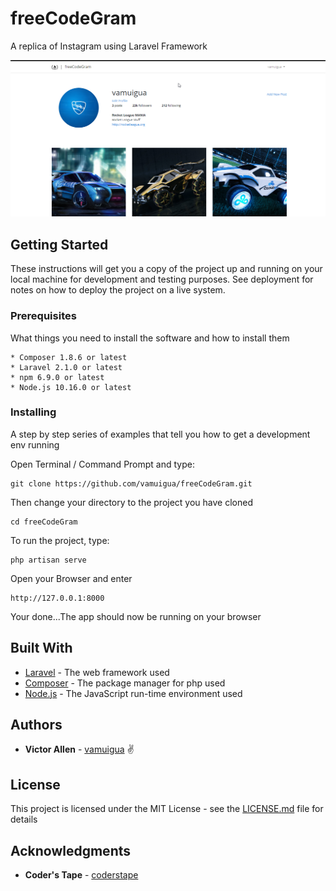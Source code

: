# freeCodeGram
A replica of Instagram using Laravel Framework

![alt text](/public/images/screenshot.png)

## Getting Started

These instructions will get you a copy of the project up and running on your local machine for development and testing purposes. See deployment for notes on how to deploy the project on a live system.

### Prerequisites

What things you need to install the software and how to install them

```
* Composer 1.8.6 or latest
* Laravel 2.1.0 or latest
* npm 6.9.0 or latest
* Node.js 10.16.0 or latest
```

### Installing

A step by step series of examples that tell you how to get a development env running

Open Terminal / Command Prompt and type:

```
git clone https://github.com/vamuigua/freeCodeGram.git
```

Then change your directory to the project you have cloned

```
cd freeCodeGram
```

To run the project, type:

```
php artisan serve
```

Open your Browser and enter

```
http://127.0.0.1:8000
```

Your done...The app should now be running on your browser

## Built With

* [Laravel](https://laravel.com/) - The web framework used
* [Composer](https://getcomposer.org/) - The package manager for php used
* [Node.js](https://nodejs.org/) - The JavaScript run-time environment used

## Authors

* **Victor Allen** - [vamuigua](https://github.com/vamuigua) :v:

## License

This project is licensed under the MIT License - see the [LICENSE.md](LICENSE.md) file for details

## Acknowledgments

* **Coder's Tape** - [coderstape](https://github.com/coderstape)

